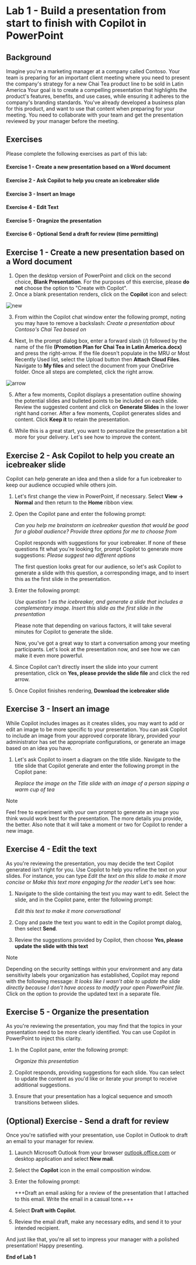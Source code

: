 # Lab 1 - Build a presentation from start to finish with Copilot in PowerPoint

## Background

Imagine you're a marketing manager at a company called Contoso. Your team is preparing for an important client meeting where you need to present the company's strategy for a new Chai Tea product line to be sold in Latin America Your goal is to create a compelling presentation that highlights the product's features, benefits, and use cases, while ensuring it adheres to the company's branding standards. You've already developed a business plan for this product, and want to use that content when preparing for your meeting. You need to collaborate with your team and get the presentation reviewed by your manager before the meeting.

## Exercises
Please complete the following exercises as part of this lab:

#### Exercise 1 - Create a new presentation based on a Word document
#### Exercise 2 - Ask Copilot to help you create an icebreaker slide
#### Exercise 3 - Insert an Image
#### Exercise 4 - Edit Text
#### Exercise 5 - Oragnize the presentation
#### Exercise 6 - Optional Send a draft for review (time permitting)


## Exercise 1 - Create a new presentation based on a Word document

1. Open the desktop version of PowerPoint and click on the second choice, **Blank Presentation**. For the purposes of this exercise, please **do not** choose the option to "Create with Copilot".
2. Once a blank presentation renders, click on the **Copilot** icon and select:

![new](https://github.com/JazzyWagdaddy/MS-4018-Draft-analyze-present-Microsoft-365-Copilot/blob/master/Instructions/Labs/Media/Create%20a%20new%20presentation%20from%20file.png)

3. From within the Copilot chat window enter the following prompt, noting you may have to remove a backslash:
    *Create a presentation about Contoso's Chai Tea based on*
   
4. Next, In the prompt dialog box, enter a forward slash (/) followed by the name of the file **(Promotion Plan for Chai Tea in Latin America.docx)** and press the right-arrow. If the file doesn't populate in the MRU or Most Recently Used list, select the Upload button then **Attach Cloud Files**. Navigate to **My files** and select the document from your OneDrive folder.  Once all steps are completed, click the right arrow.

![arrow](https://github.com/JazzyWagdaddy/MS-4018-Draft-analyze-present-Microsoft-365-Copilot/blob/master/Instructions/Labs/Media/PPT-right%20arrow.png)

5. After a few moments, Copilot displays a presentation outline showing the potential slides and bulleted points to be included on each slide. Review the suggested content and click on **Generate Slides** in the lower right hand corner.  After a few moments, Copilot generates slides and content. Click **Keep it** to retain the presentation.
   
6. While this is a great start, you want to personalize the presentation a bit more for your delivery. Let's see how to improve the content.

## Exercise 2 - Ask Copilot to help you create an icebreaker slide
Copilot can help generate an idea and then a slide for a fun icebreaker to keep our audience occupied while others join.

1. Let's first change the view in PowerPoint, if necessary. Select **View -> Normal** and then return to the **Home** ribbon view.

1. Open the Copilot pane and enter the following prompt:

     *Can you help me brainstorm an icebreaker question that would be good for a global audience? Provide three options for me to choose from*

     Copilot responds with suggestions for your icebreaker. If none of these questions fit what you're looking for, prompt Copilot to generate more suggestions: *Please suggest two different options* 

     The first question looks great for our audience, so let's ask Copilot to generate a slide with this question, a corresponding image, and to insert this as the first slide in the presentation.

1. Enter the following prompt:

    *Use question 1 as the icebreaker, and generate a slide that includes a complementary image. Insert this slide as the first slide in the presentation*

   Please note that depending on various factors, it will take several minutes for Copilot to generate the slide. 

    Now, you've got a great way to start a conversation among your meeting participants. Let's look at the presentation now, and see how we can make it even more powerful.

1. Since Copilot can't directly insert the slide into your current presentation, click on **Yes, please provide the slide file** and click the red arrow.

2. Once Copilot finishes rendering, **Download the icebreaker slide**

## Exercise 3 - Insert an image

While Copilot includes images as it creates slides, you may want to add or edit an image to be more specific to your presentation. You can ask Copilot to include an image from your approved corporate library, provided your administrator has set the appropriate configurations, or generate an image based on an idea you have.

1. Let's ask Copilot to insert a diagram on the title slide. Navigate to the title slide that Copilot generate and enter the following prompt in the Copilot pane:

    *Replace the image on the Title slide with an image of a person sipping a warm cup of tea*

> [!NOTE]
> Feel free to experiment with your own prompt to generate an image  you think would work best for the presentation. The more details you provide, the better.  Also note that it will take a moment or two for Copilot to render a new image.

## Exercise 4 - Edit the text

As you're reviewing the presentation, you may decide the text Copilot generated isn't right for you. Use Copilot to help you refine the text on your slides. For instance, you can type *Edit the text on this slide to make it more concise* or *Make this text more engaging for the reader* Let's see how:

1. Navigate to the slide containing the text you may want to edit. Select the slide, and in the Copilot pane, enter the following prompt:

    *Edit this text to make it more conversational*

1. Copy and paste the text you want to edit in the Copilot prompt dialog, then select **Send**.

1. Review the suggestions provided by Copilot, then choose **Yes, please update the slide with this text**

> [!NOTE]
> Depending on the security settings within your environment and any data sensitivity labels your organization has established, Copilot may repond with the following message:
> *It looks like I wasn’t able to update the slide directly because I don’t have access to modify your open PowerPoint file.*
> Click on the option to provide the updated text in a separate file.

## Exercise 5 - Organize the presentation

As you're reviewing the presentation, you may find that the topics in your presentation need to be more clearly identified. You can use Copilot in PowerPoint to inject this clarity.

1. In the Copilot pane, enter the following prompt: 

    *Organize this presentation*

1. Copilot responds, providing suggestions for each slide. You can select to update the content as you'd like or iterate your prompt to receive additional suggestions. 

1. Ensure that your presentation has a logical sequence and smooth transitions between slides.

## (Optional) Exercise - Send a draft for review

Once you're satisfied with your presentation, use Copilot in Outlook to draft an email to your manager for review.

1. Launch Microsoft Outlook from your browser [outlook.office.com](https://outlook.office.com) or desktop application and select **New mail**.

1. Select the **Copilot** icon in the email composition window.

1. Enter the following prompt:

    +++Draft an email asking for a review of the presentation that I attached to this email. Write the email in a casual tone.+++

1. Select **Draft with Copilot**.

1. Review the email draft, make any necessary edits, and send it to your intended recipient.

And just like that, you're all set to impress your manager with a polished presentation! Happy presenting.

**End of Lab 1**
